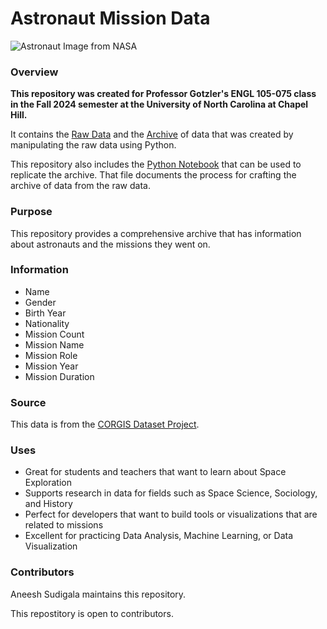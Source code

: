 # Astronaut Mission Data

![Astronaut Image from NASA](https://images.unsplash.com/photo-1454789548928-9efd52dc4031?q=80&w=2680&auto=format&fit=crop&ixlib=rb-4.0.3&ixid=M3wxMjA3fDB8MHxwaG90by1wYWdlfHx8fGVufDB8fHx8fA%3D%3D)

### **Overview**

**This repository was created for Professor Gotzler's ENGL 105-075 class in the Fall 2024 semester at the University of North Carolina at Chapel Hill.**

It contains the [Raw Data](https://github.com/AneeshSudigala1234/Astronaut-Mission-Data/blob/main/Data/raw_data.csv) and the [Archive](https://github.com/AneeshSudigala1234/Astronaut-Mission-Data/blob/main/Data/final_data.csv) of data that was created by manipulating the raw data using Python. 

This repository also includes the [Python Notebook](https://github.com/AneeshSudigala1234/Astronaut-Mission-Data/blob/main/processdocumentation.ipynb) that can be used to replicate the archive. That file documents the process for crafting the archive of data from the raw data.

### **Purpose**

This repository provides a comprehensive archive that has information about astronauts and the missions they went on.

### **Information**

- Name
- Gender
- Birth Year
- Nationality
- Mission Count
- Mission Name
- Mission Role
- Mission Year
- Mission Duration

### **Source**

This data is from the [CORGIS Dataset Project](https://corgis-edu.github.io/corgis/csv/astronauts/).

### **Uses**

- Great for students and teachers that want to learn about Space Exploration
- Supports research in data for fields such as Space Science, Sociology, and History  
- Perfect for developers that want to build tools or visualizations that are related to missions  
- Excellent for practicing Data Analysis, Machine Learning, or Data Visualization

### **Contributors**

Aneesh Sudigala maintains this repository.

This repostitory is open to contributors.




